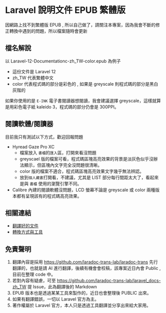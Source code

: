 # Laravel 說明文件 EPUB 繁體版

因網路上找不到繁體版 EPUB , 所以自己做了，請關注本專案，因為我會不斷的修正轉換中遇到的問題，所以檔案隨時會更新

## 檔名解說

以 Laravel-12-Documentationc-zh_TW-color.epub 為例子

- 這份文件是 Laravel 12
- zh_TW 代表繁體中文
- color 代表程式碼的部分是彩色的 , 如果是 greyscale 則程式碼的部分是黑白灰階的

如果你使用的是 `E-INK` 電子書閱讀器想閱讀，我會建議選擇 greyscale，這樣就算是用彩色電子紙 kaleido 3，程式碼的部分仍會是 300PPI。

## 閱讀軟體/閱讀器

目前我只有測試以下方式，歡迎回報問題
* Hyread Gaze Pro XC
  * 檔案放入 `書櫃`的`匯入`區，打開來看沒問題
  * greyscael 版的檔案可看，程式碼區塊高亮效果的背景是淡灰色似乎沒辦法顯示，但區塊內文字完全沒問題很清晰。
  * color 版的檔案不適合，程式碼區塊高亮效果文字幾乎無法辨認。
  * 放到`個人藏書`打開看，不建議，尤其是 LIST 部分每行間距太大了，看起來是與 `書櫃` 使用的瀏覽引擎不同。
* Calibre 內建的閱讀軟體沒問題，LCD 螢幕不論是 greyscale 或 color 兩種版本都有呈現該有的程式碼高亮效果。

## 相關連結

* [翻譯好的文件](https://github.com/laradoc-trans-lab/laravel_docs-zh_TW)
* [轉換方式與工具](https://github.com/laradoc-trans-lab/laradoc-sphinx-epub)

## 免責聲明

1. 翻譯內容是採用 https://github.com/laradoc-trans-lab/laradoc-trans 先行翻譯的，也就是請 AI 進行翻譯，後續有機會會校稿，該專案近日內會 Public , 目前在整理 code 中。
2. 若對內容有疑慮，可至 https://github.com/laradoc-trans-lab/laravel_docs-zh_TW 提 Issue，此為翻譯後的 Markdown
3. EPUB 版本也是透過某某工具來製作的，近日也會整理後 PUBLIC 出來。
4. 如果有翻譯錯誤，一切以 Laravel 官方為主。
5. 著作權屬於 Laravel 官方，本人只是透過工具翻譯並分享出來給大家用。
